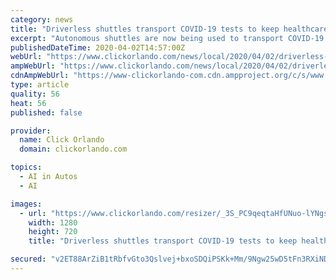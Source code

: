 ```yaml
---
category: news
title: "Driverless shuttles transport COVID-19 tests to keep healthcare workers safe"
excerpt: "Autonomous shuttles are now being used to transport COVID-19 testing samples from select drive-thru testing sites to labs for processing, according to a news release."
publishedDateTime: 2020-04-02T14:57:00Z
webUrl: "https://www.clickorlando.com/news/local/2020/04/02/driverless-shuttles-transport-covid-19-tests-to-keep-healthcare-workers-safe/"
ampWebUrl: "https://www.clickorlando.com/news/local/2020/04/02/driverless-shuttles-transport-covid-19-tests-to-keep-healthcare-workers-safe/?outputType=amp"
cdnAmpWebUrl: "https://www-clickorlando-com.cdn.ampproject.org/c/s/www.clickorlando.com/news/local/2020/04/02/driverless-shuttles-transport-covid-19-tests-to-keep-healthcare-workers-safe/?outputType=amp"
type: article
quality: 56
heat: 56
published: false

provider:
  name: Click Orlando
  domain: clickorlando.com

topics:
  - AI in Autos
  - AI

images:
  - url: "https://www.clickorlando.com/resizer/_3S_PC9qeqtaHfUNuo-lYNgshwY=/1280x720/smart/arc-anglerfish-arc2-prod-gmg.s3.amazonaws.com/public/72YPH4TYFVFAVFGXDZDOEWI274.jpg"
    width: 1280
    height: 720
    title: "Driverless shuttles transport COVID-19 tests to keep healthcare workers safe"

secured: "v2ET88ArZiB1tRbfvGto3Qslvej+bxoSDQiPSKk+Mm/9Ngw25wD5tFn3RXiNDYkPnJHL/eeG9osAIo+KdgCI1pk3WgF6Wqp4aYDsG+GgR1GjLNHjMekORP6zmOF134AhpjIXm5gN9ME3DBh+iSonj3WxAjd1JafBEPku4MrB6+Qwk3D5y9bmdamVuuMy97uljHoIyTUMsbXnNokivtgtMPQmtwasiOF1tLQnzZlV++IaWu1ueKXvIqVS5EBhwi7Gv1ADc0IoUQMkGETX2mD9CiGUq1kgQsVmu6xLLNpJ4N7aMbQG9+hdy80gmb0WKqkileNr/wRmcaOli+vp60hEmrYz+/BwTqqZWMo+A/72Fn6kHaqpB4jA/gRKPWf8BrnF0YYOpYCJPwhmxyMgq19QRG4hmhAiDakmJsvE9GpsBZL62CFN1CwORVvxFIfBoP3fxcF/w9FdQ2zrNQv4Vd/6Pq/0zlih1sSAOdropufU5jM=;pi9IOUbzMEMxHLQu8MvJTQ=="
---
```


